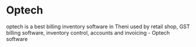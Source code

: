 # Optech
optech is a best billing inventory software in Theni used by retail shop, GST billing software, inventory control, accounts and invoicing - Optech software 
